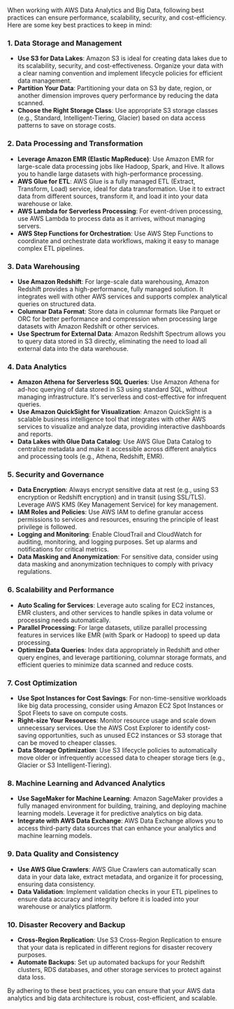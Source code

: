 When working with AWS Data Analytics and Big Data, following best practices can ensure performance, scalability, security, and cost-efficiency. Here are some key best practices to keep in mind:

### 1. **Data Storage and Management**

* **Use S3 for Data Lakes**: Amazon S3 is ideal for creating data lakes due to its scalability, security, and cost-effectiveness. Organize your data with a clear naming convention and implement lifecycle policies for efficient data management.
* **Partition Your Data**: Partitioning your data on S3 by date, region, or another dimension improves query performance by reducing the data scanned.
* **Choose the Right Storage Class**: Use appropriate S3 storage classes (e.g., Standard, Intelligent-Tiering, Glacier) based on data access patterns to save on storage costs.

### 2. **Data Processing and Transformation**

* **Leverage Amazon EMR (Elastic MapReduce)**: Use Amazon EMR for large-scale data processing jobs like Hadoop, Spark, and Hive. It allows you to handle large datasets with high-performance processing.
* **AWS Glue for ETL**: AWS Glue is a fully managed ETL (Extract, Transform, Load) service, ideal for data transformation. Use it to extract data from different sources, transform it, and load it into your data warehouse or lake.
* **AWS Lambda for Serverless Processing**: For event-driven processing, use AWS Lambda to process data as it arrives, without managing servers.
* **AWS Step Functions for Orchestration**: Use AWS Step Functions to coordinate and orchestrate data workflows, making it easy to manage complex ETL pipelines.

### 3. **Data Warehousing**

* **Use Amazon Redshift**: For large-scale data warehousing, Amazon Redshift provides a high-performance, fully managed solution. It integrates well with other AWS services and supports complex analytical queries on structured data.
* **Columnar Data Format**: Store data in columnar formats like Parquet or ORC for better performance and compression when processing large datasets with Amazon Redshift or other services.
* **Use Spectrum for External Data**: Amazon Redshift Spectrum allows you to query data stored in S3 directly, eliminating the need to load all external data into the data warehouse.

### 4. **Data Analytics**

* **Amazon Athena for Serverless SQL Queries**: Use Amazon Athena for ad-hoc querying of data stored in S3 using standard SQL, without managing infrastructure. It's serverless and cost-effective for infrequent queries.
* **Use Amazon QuickSight for Visualization**: Amazon QuickSight is a scalable business intelligence tool that integrates with other AWS services to visualize and analyze data, providing interactive dashboards and reports.
* **Data Lakes with Glue Data Catalog**: Use AWS Glue Data Catalog to centralize metadata and make it accessible across different analytics and processing tools (e.g., Athena, Redshift, EMR).

### 5. **Security and Governance**

* **Data Encryption**: Always encrypt sensitive data at rest (e.g., using S3 encryption or Redshift encryption) and in transit (using SSL/TLS). Leverage AWS KMS (Key Management Service) for key management.
* **IAM Roles and Policies**: Use AWS IAM to define granular access permissions to services and resources, ensuring the principle of least privilege is followed.
* **Logging and Monitoring**: Enable CloudTrail and CloudWatch for auditing, monitoring, and logging purposes. Set up alarms and notifications for critical metrics.
* **Data Masking and Anonymization**: For sensitive data, consider using data masking and anonymization techniques to comply with privacy regulations.

### 6. **Scalability and Performance**

* **Auto Scaling for Services**: Leverage auto scaling for EC2 instances, EMR clusters, and other services to handle spikes in data volume or processing needs automatically.
* **Parallel Processing**: For large datasets, utilize parallel processing features in services like EMR (with Spark or Hadoop) to speed up data processing.
* **Optimize Data Queries**: Index data appropriately in Redshift and other query engines, and leverage partitioning, columnar storage formats, and efficient queries to minimize data scanned and reduce costs.

### 7. **Cost Optimization**

* **Use Spot Instances for Cost Savings**: For non-time-sensitive workloads like big data processing, consider using Amazon EC2 Spot Instances or Spot Fleets to save on compute costs.
* **Right-size Your Resources**: Monitor resource usage and scale down unnecessary services. Use the AWS Cost Explorer to identify cost-saving opportunities, such as unused EC2 instances or S3 storage that can be moved to cheaper classes.
* **Data Storage Optimization**: Use S3 lifecycle policies to automatically move older or infrequently accessed data to cheaper storage tiers (e.g., Glacier or S3 Intelligent-Tiering).

### 8. **Machine Learning and Advanced Analytics**

* **Use SageMaker for Machine Learning**: Amazon SageMaker provides a fully managed environment for building, training, and deploying machine learning models. Leverage it for predictive analytics on big data.
* **Integrate with AWS Data Exchange**: AWS Data Exchange allows you to access third-party data sources that can enhance your analytics and machine learning models.

### 9. **Data Quality and Consistency**

* **Use AWS Glue Crawlers**: AWS Glue Crawlers can automatically scan data in your data lake, extract metadata, and organize it for processing, ensuring data consistency.
* **Data Validation**: Implement validation checks in your ETL pipelines to ensure data accuracy and integrity before it is loaded into your warehouse or analytics platform.

### 10. **Disaster Recovery and Backup**

* **Cross-Region Replication**: Use S3 Cross-Region Replication to ensure that your data is replicated in different regions for disaster recovery purposes.
* **Automate Backups**: Set up automated backups for your Redshift clusters, RDS databases, and other storage services to protect against data loss.

By adhering to these best practices, you can ensure that your AWS data analytics and big data architecture is robust, cost-efficient, and scalable.

